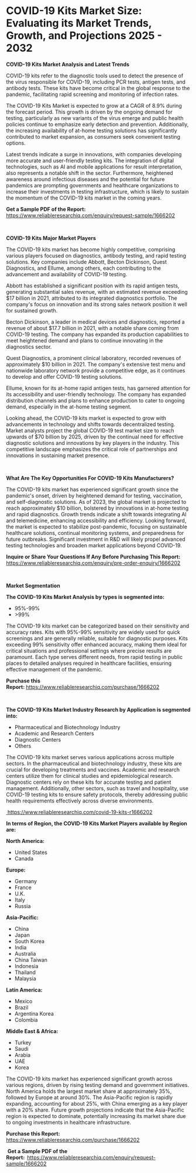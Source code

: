 <p><h1>COVID-19 Kits Market Size: Evaluating its Market Trends, Growth, and Projections 2025 - 2032</h1></p><p><strong>COVID-19 Kits Market Analysis and Latest Trends</strong></p>
<p><p>COVID-19 kits refer to the diagnostic tools used to detect the presence of the virus responsible for COVID-19, including PCR tests, antigen tests, and antibody tests. These kits have become critical in the global response to the pandemic, facilitating rapid screening and monitoring of infection rates.</p><p>The COVID-19 Kits Market is expected to grow at a CAGR of 8.9% during the forecast period. This growth is driven by the ongoing demand for testing, particularly as new variants of the virus emerge and public health policies continue to emphasize early detection and prevention. Additionally, the increasing availability of at-home testing solutions has significantly contributed to market expansion, as consumers seek convenient testing options.</p><p>Latest trends indicate a surge in innovations, with companies developing more accurate and user-friendly testing kits. The integration of digital technologies, such as AI and mobile applications for result interpretation, also represents a notable shift in the sector. Furthermore, heightened awareness around infectious diseases and the potential for future pandemics are prompting governments and healthcare organizations to increase their investments in testing infrastructure, which is likely to sustain the momentum of the COVID-19 kits market in the coming years.</p></p>
<p><strong>Get a Sample PDF of the Report:&nbsp;</strong> <a href="https://www.reliableresearchiq.com/enquiry/request-sample/1666202?utm_campaign=1082&utm_medium=2&utm_source=Github&utm_content=ia&utm_term=14042025&utm_id=covid-19-kits">https://www.reliableresearchiq.com/enquiry/request-sample/1666202</a></p>
<p>&nbsp;</p>
<p><strong>COVID-19 Kits Major Market Players</strong></p>
<p><p>The COVID-19 kits market has become highly competitive, comprising various players focused on diagnostics, antibody testing, and rapid testing solutions. Key companies include Abbott, Becton Dickinson, Quest Diagnostics, and Ellume, among others, each contributing to the advancement and availability of COVID-19 testing.</p><p>Abbott has established a significant position with its rapid antigen tests, generating substantial sales revenue, with an estimated revenue exceeding $17 billion in 2021, attributed to its integrated diagnostics portfolio. The company's focus on innovation and its strong sales network position it well for sustained growth.</p><p>Becton Dickinson, a leader in medical devices and diagnostics, reported a revenue of about $17.7 billion in 2021, with a notable share coming from COVID-19 testing. The company has expanded its production capabilities to meet heightened demand and plans to continue innovating in the diagnostics sector.</p><p>Quest Diagnostics, a prominent clinical laboratory, recorded revenues of approximately $10 billion in 2021. The company's extensive test menu and nationwide laboratory network provide a competitive edge, as it continues to develop and offer COVID-19 testing solutions.</p><p>Ellume, known for its at-home rapid antigen tests, has garnered attention for its accessibility and user-friendly technology. The company has expanded distribution channels and plans to enhance production to cater to ongoing demand, especially in the at-home testing segment.</p><p>Looking ahead, the COVID-19 kits market is expected to grow with advancements in technology and shifts towards decentralized testing. Market analysts project the global COVID-19 test market size to reach upwards of $70 billion by 2025, driven by the continual need for effective diagnostic solutions and innovations by key players in the industry. This competitive landscape emphasizes the critical role of partnerships and innovations in sustaining market presence.</p></p>
<p>&nbsp;</p>
<p><strong>What Are The Key Opportunities For COVID-19 Kits Manufacturers?</strong></p>
<p><p>The COVID-19 kits market has experienced significant growth since the pandemic's onset, driven by heightened demand for testing, vaccination, and self-diagnostic solutions. As of 2023, the global market is projected to reach approximately $10 billion, bolstered by innovations in at-home testing and rapid diagnostics. Growth trends indicate a shift towards integrating AI and telemedicine, enhancing accessibility and efficiency. Looking forward, the market is expected to stabilize post-pandemic, focusing on sustainable healthcare solutions, continual monitoring systems, and preparedness for future outbreaks. Significant investment in R&D will likely propel advanced testing technologies and broaden market applications beyond COVID-19.</p></p>
<p><strong>Inquire or Share Your Questions If Any Before Purchasing This Report:</strong> <a href="https://www.reliableresearchiq.com/enquiry/pre-order-enquiry/1666202?utm_campaign=1082&utm_medium=2&utm_source=Github&utm_content=ia&utm_term=14042025&utm_id=covid-19-kits">https://www.reliableresearchiq.com/enquiry/pre-order-enquiry/1666202</a></p>
<p>&nbsp;</p>
<p><strong>Market Segmentation</strong></p>
<p><strong>The COVID-19 Kits Market Analysis by types is segmented into:</strong></p>
<p><ul><li>95%-99%</li><li>>99%</li></ul></p>
<p><p>The COVID-19 kits market can be categorized based on their sensitivity and accuracy rates. Kits with 95%-99% sensitivity are widely used for quick screenings and are generally reliable, suitable for diagnostic purposes. Kits exceeding 99% sensitivity offer enhanced accuracy, making them ideal for critical situations and professional settings where precise results are paramount. Each type serves different needs, from rapid testing in public places to detailed analyses required in healthcare facilities, ensuring effective management of the pandemic.</p></p>
<p><strong>Purchase this Report:&nbsp;</strong><a href="https://www.reliableresearchiq.com/purchase/1666202?utm_campaign=1082&utm_medium=2&utm_source=Github&utm_content=ia&utm_term=14042025&utm_id=covid-19-kits">https://www.reliableresearchiq.com/purchase/1666202</a></p>
<p>&nbsp;</p>
<p><strong>The COVID-19 Kits Market Industry Research by Application is segmented into:</strong></p>
<p><ul><li>Pharmaceutical and Biotechnology Industry</li><li>Academic and Research Centers</li><li>Diagnostic Centers</li><li>Others</li></ul></p>
<p><p>The COVID-19 kits market serves various applications across multiple sectors. In the pharmaceutical and biotechnology industry, these kits are crucial for developing treatments and vaccines. Academic and research centers utilize them for clinical studies and epidemiological research. Diagnostic centers rely on these kits for accurate testing and patient management. Additionally, other sectors, such as travel and hospitality, use COVID-19 testing kits to ensure safety protocols, thereby addressing public health requirements effectively across diverse environments.</p></p>
<p><a href="https://www.reliableresearchiq.com/covid-19-kits-r1666202?utm_campaign=1082&utm_medium=2&utm_source=Github&utm_content=ia&utm_term=14042025&utm_id=covid-19-kits">&nbsp;https://www.reliableresearchiq.com/covid-19-kits-r1666202</a></p>
<p><strong>In terms of Region, the COVID-19 Kits Market Players available by Region are:</strong></p>
<p>
    <p> <strong> North America: </strong>
        <ul>
            <li>United States</li>
            <li>Canada</li>
        </ul>
        </p> 
    <p> <strong> Europe: </strong>
        <ul>
            <li>Germany</li>
            <li>France</li>
            <li>U.K.</li>
            <li>Italy</li>
            <li>Russia</li>
        </ul>
        </p> 
    <p> <strong> Asia-Pacific: </strong>
        <ul>
            <li>China</li>
            <li>Japan</li>
            <li>South Korea</li>
            <li>India</li>
            <li>Australia</li>
            <li>China Taiwan</li>
            <li>Indonesia</li>
            <li>Thailand</li>
            <li>Malaysia</li>
        </ul>
        </p> 
    <p> <strong> Latin America: </strong>
        <ul>
            <li>Mexico</li>
            <li>Brazil</li>
            <li>Argentina Korea</li>
            <li>Colombia</li>
        </ul>
        </p> 
    <p> <strong> Middle East & Africa: </strong>
        <ul>
            <li>Turkey</li>
            <li>Saudi</li>
            <li>Arabia</li>
            <li>UAE</li>
            <li>Korea</li>
        </ul>
    </p>
    </p>
<p><p>The COVID-19 kits market has experienced significant growth across various regions, driven by rising testing demand and government initiatives. North America holds the largest market share at approximately 35%, followed by Europe at around 30%. The Asia-Pacific region is rapidly expanding, accounting for about 25%, with China emerging as a key player with a 20% share. Future growth projections indicate that the Asia-Pacific region is expected to dominate, potentially increasing its market share due to ongoing investments in healthcare infrastructure.</p></p>
<p><strong>Purchase this Report: </strong><a href="https://www.reliableresearchiq.com/purchase/1666202?utm_campaign=1082&utm_medium=2&utm_source=Github&utm_content=ia&utm_term=14042025&utm_id=covid-19-kits">https://www.reliableresearchiq.com/purchase/1666202</a></p>
<p>&nbsp;<strong>Get a Sample PDF of the Report:&nbsp;&nbsp;</strong><a href="https://www.reliableresearchiq.com/enquiry/request-sample/1666202?utm_campaign=1082&utm_medium=2&utm_source=Github&utm_content=ia&utm_term=14042025&utm_id=covid-19-kits">https://www.reliableresearchiq.com/enquiry/request-sample/1666202</a></p>
<p><strong></strong></p>
<p><p></p><p></p><p></p></p>